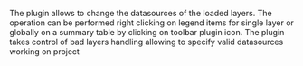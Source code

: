 The plugin allows to change the datasources of the loaded layers. The operation can be performed right clicking on legend items for single layer or globally on a summary table by clicking on toolbar plugin icon. The plugin takes control of bad layers handling allowing to specify valid datasources working on project